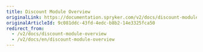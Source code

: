 ```yaml
---
title: Discount Module Overview
originalLink: https://documentation.spryker.com/v2/docs/discount-module-overview
originalArticleId: 9c081ddc-43fd-4edc-b8b2-14e3325fca50
redirect_from:
  - /v2/docs/discount-module-overview
  - /v2/docs/en/discount-module-overview
---
```



